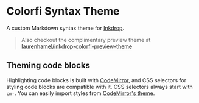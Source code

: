 # Colorfi Syntax Theme

A custom Markdown syntax theme for [Inkdrop](https://inkdrop.app).

> Also checkout the complimentary preview theme at [laurenhamel/inkdrop-colorfi-preview-theme](https://github.com/laurenhamel/inkdrop-colorfi-preview-theme)

## Theming code blocks

Highlighting code blocks is built with [CodeMirror](https://codemirror.net/demo/theme.html), and CSS selectors for styling code blocks are compatible with it. CSS selectors always start with `cm-`. You can easily import styles from [CodeMirror's theme](https://github.com/codemirror/CodeMirror/tree/master/theme).
